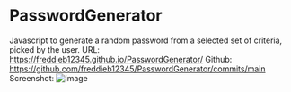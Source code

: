 # PasswordGenerator
Javascript to generate a random password from a selected set of criteria, picked by the user.
URL: https://freddieb12345.github.io/PasswordGenerator/
Github: https://github.com/freddieb12345/PasswordGenerator/commits/main
Screenshot: ![image](https://user-images.githubusercontent.com/58634971/109869631-0dcad280-7c61-11eb-865f-e0c0f2774819.png)
